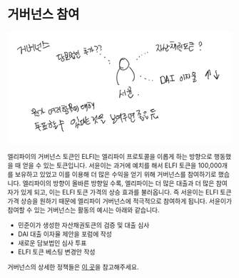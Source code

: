 # 거버넌스 참여
![governance](./governance.png)

엘리파이의 거버넌스 토큰인 ELFI는 엘리파이 프로토콜을 이롭게 하는 방향으로 행동했을 때 얻을 수 있는 토큰입니다. 서윤이는 과거에 예치를 해서 ELFI 토큰을 100,000개를 보유하고 있었고 이를 이용해 더 많은 수익을 얻기 위해 거버넌스를 참여하기로 했습니다. 엘리파이의 방향이 올바른 방향일 수록, 엘리파이는 더 많은 대출과 더 많은 참여자가 있게 되고, 이는 ELFI 토큰 가격의 상승 효과를 불러옵니다. 즉 서윤이는 ELFI 토큰 가격 상승을 원하기 때문에 엘리파이 거버넌스에 적극적으로 참여하게 됩니다. 서윤이가 참여할 수 있는 거버넌스는 활동의 예시는 아래와 같습니다.

- 민준이가 생성한 자산채권토큰의 검증 및 대출 심사
- DAI 대출 이자율 제안을 포럼에 작성
- 새로운 담보법인 심사 투표
- ELFI 토큰 베스팅 변경안 작성

거버넌스의 상세한 정책들은 [이 곳](https://guide.elyfi.world/v/korean-2/governance)을 참고해주세요.